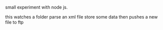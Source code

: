 small experiment with node js.

this watches a folder parse an xml file store some data then pushes a new file to ftp